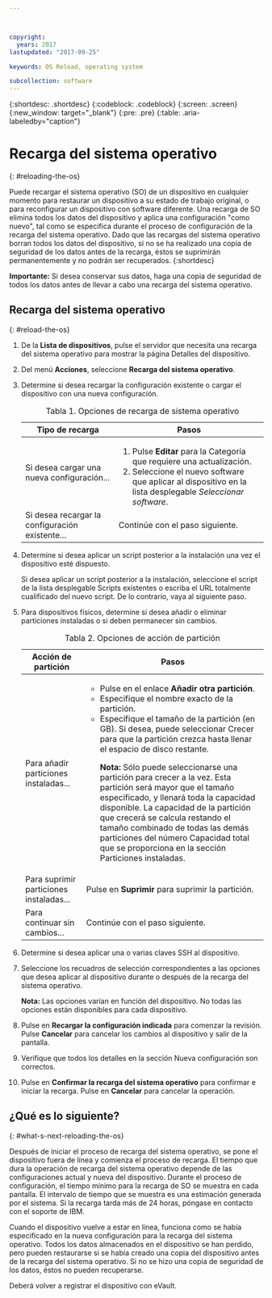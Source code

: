 ```yaml
---



copyright:
  years: 2017
lastupdated: "2017-09-25"

keywords: OS Reload, operating system

subcollection: software
---
```


{:shortdesc: .shortdesc}
{:codeblock: .codeblock}
{:screen: .screen}
{:new_window: target="_blank"}
{:pre: .pre}
{:table: .aria-labeledby="caption"}

#  Recarga del sistema operativo
{: #reloading-the-os}

Puede recargar el sistema operativo (SO) de un dispositivo en cualquier momento para restaurar un dispositivo a su estado de trabajo original, o para reconfigurar un dispositivo con software diferente. Una recarga de SO elimina todos los datos del dispositivo y aplica una configuración "como nuevo", tal como se especifica durante el proceso de configuración de la recarga del sistema operativo. Dado que las recargas del sistema operativo borran todos los datos del dispositivo, si no se ha realizado una copia de seguridad de los datos antes de la recarga, éstos se suprimirán permanentemente y no podrán ser recuperados.
{:shortdesc}

**Importante:** Si desea conservar sus datos, haga una copia de seguridad de todos los datos antes de llevar a cabo una recarga del sistema operativo.

## Recarga del sistema operativo
{: #reload-the-os}

1. De la **Lista de dispositivos**, pulse el servidor que necesita una recarga del sistema operativo para mostrar la página Detalles del dispositivo.
2. Del menú **Acciones**, seleccione **Recarga del sistema operativo**.
3. Determine si desea recargar la configuración existente o cargar el dispositivo con una nueva configuración.

   <table>
   <CAPTION>Tabla 1. Opciones de recarga de sistema operativo</CAPTION>
   <THEAD>
   <TR>
   <th>Tipo de recarga</th>
   <th>Pasos</th>
   </TR>
   </THEAD>
   <TBODY>
   <tr>
   <td>Si desea cargar una nueva configuración...</td>
   <td>
   <ol>
   <li>Pulse <b>Editar</b> para la Categoría que requiere una actualización.</li>
   <li>Seleccione el nuevo software que aplicar al dispositivo en la lista desplegable <i>Seleccionar software</i>.</li>
   </ol>
   </td>
   </tr>
   <tr>
   <td>Si desea recargar la configuración existente...</td>
   <td>Continúe con el paso siguiente.</td>
   </tr>
   </TBODY>
   </table>

4. Determine si desea aplicar un script posterior a la instalación una vez el dispositivo esté dispuesto.

   Si desea aplicar un script posterior a la instalación, seleccione el script de la lista desplegable Scripts existentes o escriba el URL totalmente cualificado del nuevo script.  De lo contrario, vaya al siguiente paso.

5. Para dispositivos físicos, determine si desea añadir o eliminar particiones instaladas o si deben permanecer sin cambios.

   <table>
   <CAPTION>Tabla 2. Opciones de acción de partición</CAPTION>
   <THEAD>
   <TR>
   <th>Acción de partición</th>
   <th>Pasos</th>
   </TR>
   </THEAD>
   <TBODY>
   <tr>
   <td>Para añadir particiones instaladas...</td>
   <td>
   <ul>
   <li>Pulse en el enlace <b>Añadir otra partición</b>.</li>
   <li>Especifique el nombre exacto de la partición.</li>
   <li>Especifique el tamaño de la partición (en GB). Si desea, puede seleccionar Crecer para que la partición crezca hasta llenar el espacio de disco restante.
   <p><b>Nota:</b> Sólo puede seleccionarse una partición para crecer a la vez. Esta partición será mayor que el tamaño especificado, y llenará toda la capacidad disponible. La capacidad de la partición que crecerá se calcula restando el tamaño combinado de todas las demás particiones del número Capacidad total que se proporciona en la sección Particiones instaladas.</p>
   </li>
   </ul>
   </td>
   </tr>
   <tr>
   <td>Para suprimir particiones instaladas...</td>
   <td>Pulse en <b>Suprimir</b> para suprimir la partición.</td>
   </tr>
   <tr>
   <td>Para continuar sin cambios...</td>
   <td>Continúe con el paso siguiente.</td>
   </tr>
   </TBODY>
   </table>

6. Determine si desea aplicar una o varias claves SSH al dispositivo.

7. Seleccione los recuadros de selección correspondientes a las opciones que desea aplicar al dispositivo durante o después de la recarga del sistema operativo.

   **Nota:** Las opciones varían en función del dispositivo. No todas las opciones están disponibles para cada dispositivo.

8. Pulse en **Recargar la configuración indicada** para comenzar la revisión. Pulse **Cancelar** para cancelar los cambios al dispositivo y salir de la pantalla.

9. Verifique que todos los detalles en la sección Nueva configuración son correctos.  

10. Pulse en **Confirmar la recarga del sistema operativo** para confirmar e iniciar la recarga. Pulse en **Cancelar** para cancelar la operación.

## ¿Qué es lo siguiente?
{: #what-s-next-reloading-the-os}

Después de iniciar el proceso de recarga del sistema operativo, se pone el dispositivo fuera de línea y comienza el proceso de recarga.
El tiempo que dura la operación de recarga del sistema operativo depende de las configuraciones actual y nueva del dispositivo.
Durante el proceso de configuración, el tiempo mínimo para la recarga de SO se muestra en cada pantalla.
El intervalo de tiempo que se muestra es una estimación generada por el sistema. Si la recarga tarda más de 24 horas, póngase en contacto con el soporte de IBM.

Cuando el dispositivo vuelve a estar en línea, funciona como se había especificado en la nueva configuración para la recarga del sistema operativo. Todos los datos almacenados en el dispositivo se han perdido, pero pueden restaurarse si se había creado una copia del dispositivo antes de la recarga del sistema operativo. Si no se hizo una copia de seguridad de los datos, éstos no pueden recuperarse.

Deberá volver a registrar el dispositivo con eVault.
